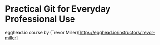 # Practical Git for Everyday Professional Use

egghead.io course by (Trevor Miller)[https://egghead.io/instructors/trevor-miller].
